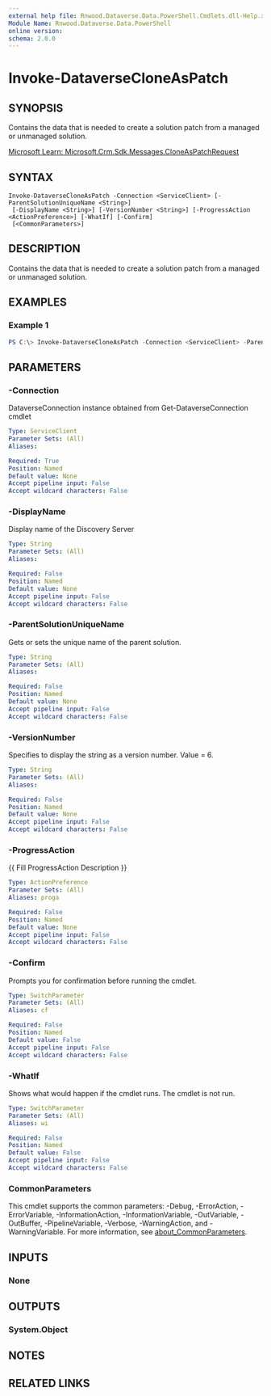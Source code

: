```yaml
---
external help file: Rnwood.Dataverse.Data.PowerShell.Cmdlets.dll-Help.xml
Module Name: Rnwood.Dataverse.Data.PowerShell
online version:
schema: 2.0.0
---
```


# Invoke-DataverseCloneAsPatch

## SYNOPSIS
Contains the data that is needed to create a solution patch from a managed or unmanaged solution.

[Microsoft Learn: Microsoft.Crm.Sdk.Messages.CloneAsPatchRequest](https://learn.microsoft.com/dotnet/api/Microsoft.Crm.Sdk.Messages.CloneAsPatchRequest)

## SYNTAX

```
Invoke-DataverseCloneAsPatch -Connection <ServiceClient> [-ParentSolutionUniqueName <String>]
 [-DisplayName <String>] [-VersionNumber <String>] [-ProgressAction <ActionPreference>] [-WhatIf] [-Confirm]
 [<CommonParameters>]
```

## DESCRIPTION
Contains the data that is needed to create a solution patch from a managed or unmanaged solution.

## EXAMPLES

### Example 1
```powershell
PS C:\> Invoke-DataverseCloneAsPatch -Connection <ServiceClient> -ParentSolutionUniqueName <String> -DisplayName <String> -VersionNumber <String>
```

## PARAMETERS

### -Connection
DataverseConnection instance obtained from Get-DataverseConnection cmdlet

```yaml
Type: ServiceClient
Parameter Sets: (All)
Aliases:

Required: True
Position: Named
Default value: None
Accept pipeline input: False
Accept wildcard characters: False
```

### -DisplayName
Display name of the Discovery Server

```yaml
Type: String
Parameter Sets: (All)
Aliases:

Required: False
Position: Named
Default value: None
Accept pipeline input: False
Accept wildcard characters: False
```

### -ParentSolutionUniqueName
Gets or sets the unique name of the parent solution.

```yaml
Type: String
Parameter Sets: (All)
Aliases:

Required: False
Position: Named
Default value: None
Accept pipeline input: False
Accept wildcard characters: False
```

### -VersionNumber
Specifies to display the string as a version number. Value = 6.

```yaml
Type: String
Parameter Sets: (All)
Aliases:

Required: False
Position: Named
Default value: None
Accept pipeline input: False
Accept wildcard characters: False
```

### -ProgressAction
{{ Fill ProgressAction Description }}

```yaml
Type: ActionPreference
Parameter Sets: (All)
Aliases: proga

Required: False
Position: Named
Default value: None
Accept pipeline input: False
Accept wildcard characters: False
```

### -Confirm
Prompts you for confirmation before running the cmdlet.

```yaml
Type: SwitchParameter
Parameter Sets: (All)
Aliases: cf

Required: False
Position: Named
Default value: False
Accept pipeline input: False
Accept wildcard characters: False
```

### -WhatIf
Shows what would happen if the cmdlet runs. The cmdlet is not run.

```yaml
Type: SwitchParameter
Parameter Sets: (All)
Aliases: wi

Required: False
Position: Named
Default value: False
Accept pipeline input: False
Accept wildcard characters: False
```

### CommonParameters
This cmdlet supports the common parameters: -Debug, -ErrorAction, -ErrorVariable, -InformationAction, -InformationVariable, -OutVariable, -OutBuffer, -PipelineVariable, -Verbose, -WarningAction, and -WarningVariable. For more information, see [about_CommonParameters](http://go.microsoft.com/fwlink/?LinkID=113216).

## INPUTS

### None
## OUTPUTS

### System.Object
## NOTES

## RELATED LINKS
